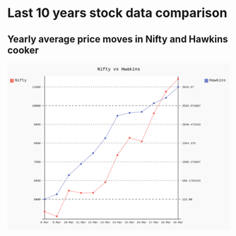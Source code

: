 # Last 10 years stock data comparison

## Yearly average price moves in Nifty and Hawkins cooker

![hawkincook](https://raw.githubusercontent.com/bananapy/bananapy.github.io/master/stocks/chart.svg)
